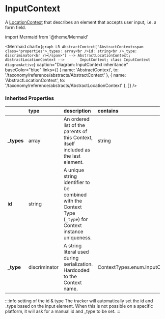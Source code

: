 # InputContext

A [LocationContext](/taxonomy/reference/location-contexts/overview.md)  that describes an element that accepts user input, i.e. a form field.

import Mermaid from '@theme/Mermaid'

<Mermaid chart={`
    graph LR
      AbstractContext["AbstractContext<span class='properties'>_types: array<br />id: string<br />_type: discriminator<br /></span>"] --> AbstractLocationContext;
      AbstractLocationContext -->       InputContext;
    class InputContext diagramActive
  `}
  caption="Diagram: InputContext inheritance"
  baseColor="blue"
  links={[
{ name: 'AbstractContext', to: '/taxonomy/reference/abstracts/AbstractContext' }, { name: 'AbstractLocationContext', to: '/taxonomy/reference/abstracts/AbstractLocationContext' },   ]}
/>

### Inherited Properties

|             | type          | description                                                                                                | contains                       |
|:------------|:--------------|:-----------------------------------------------------------------------------------------------------------|:-------------------------------|
| **\_types** | array         | An ordered list of the parents of this Context, itself included as the last element.                       | string                         |
| **id**      | string        | A unique string identifier to be combined with the Context Type (`_type`) for Context instance uniqueness. |                                |
| **\_type**  | discriminator | A string literal used during serialization. Hardcoded to the Context name.                                 | ContextTypes.enum.InputContext |

:::info setting of the id & type
The tracker will automatically set the id and _type based on the input element. When this is not possible on a specific platform, it will ask for a manual id and _type to be set.
:::
